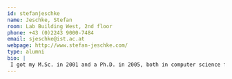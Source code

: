 ```yaml
---
id: stefanjeschke
name: Jeschke, Stefan
room: Lab Building West, 2nd floor
phone: +43 (0)2243 9000-7484
email: sjeschke@ist.ac.at
webpage: http://www.stefan-jeschke.com/
type: alumni
bio: |
 I got my M.Sc. in 2001 and a Ph.D. in 2005, both in computer science from the University of Rostock, Germany.  Afterwards, I spent several years as a post doc researcher in projects at Vienna University of Technology, Arizona State University and IST Austria.  My research interest includes modeling and display of vectorized image representations, applications and solvers for PDEs, as well as modeling and rendering complex natural phenomena, preferably in real time.
---
```

